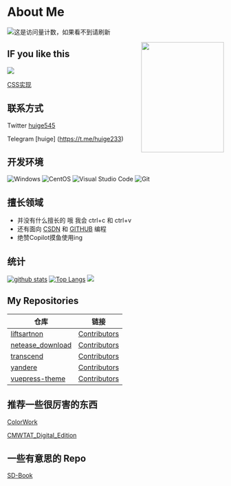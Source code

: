 # About Me
![这是访问量计数，如果看不到请刷新](https://jwenjian-visitor-badge-5.glitch.me/badge?page_id=huige233.huige233.readme)

<img align='right' width="192" height="256" src='https://cdn.staticaly.com/gh/huige233/image_use@master/otheruse_image/01993-3852807167-masterpiece,-looking-at-viewer,-white-hair,-cat-paws-,-long-hair,-hair-ornament,-hair-flower,-cute,-white-flower,white_socks-,pa.6hv2z3qbf640.webp'>

## IF you like this

<img align='middle' src='https://cdn.staticaly.com/gh/huige233/image_use@master/otheruse_image/h7kfm-srvil.joka60z9am0.gif'>

[CSS实现](https://codepen.io/huige233/pen/dyKvrrj)

## 联系方式

Twitter [huige545](https://twitter.com/huige545)

Telegram [huige] (https://t.me/huige233)

## 开发环境

![Windows](https://img.shields.io/badge/-Windows-0078D6?style=flat-square&logo=windows&logoColor=white)
![CentOS](https://img.shields.io/badge/-CentOS-262577?style=flat-square&logo=centos&logoColor=white)
![Visual Studio Code](https://img.shields.io/badge/-Visual_Studio_Code-007ACC?style=flat-square&logo=visual-studio-code&logoColor=white)
![Git](https://img.shields.io/badge/-Git-F05032?style=flat-square&logo=git&logoColor=white)

## 擅长领域

- 并没有什么擅长的 哦 我会 ctrl+c 和 ctrl+v
- 还有面向 [CSDN](https://blog.csdn.net/) 和 [GITHUB](https://github.com/) 编程
- 绝赞Copilot摸鱼使用ing

## 统计

[![github stats](https://github-readme-stats.vercel.app/api?username=huige233&show_icons=true&count_private=true&include_all_commits=true&line_height=28&hide_rank=false)](https://github.com/anuraghazra/github-readme-stats)
[![Top Langs](https://github-readme-stats.vercel.app/api/top-langs/?username=huige233&layout=compact&langs_count=14&hide=stylus,smarty,scss&count_private=true&exclude_repo=vuepress-theme)](https://github.com/anuraghazra/github-readme-stats)
![](https://snakegithub.pages.dev/github-contribution-grid-snake.svg)

## My Repositories

| 仓库 | 链接 |
| --- | --- | 
| [liftsartnon](https://github.com/huige233/liftresartnon) | [Contributors](https://github.com/huige233/liftresartnon) |
| [netease_download](https://github.com/huige233/netease_download) | [Contributors](https://github.com/huige233/netease_download) |
| [transcend](https://github.com/huige233/transcend) | [Contributors](https://github.com/huige233/transcend) |
| [yandere](https://github.com/huige233/yandere) | [Contributors](https://github.com/huige233/yandere) |
| [vuepress-theme](https://github.com/huige233/vuepress-theme) | [Contributors](https://github.com/huige233/vuepress-theme) |

## 推荐一些很厉害的东西

[ColorWork](https://github.com/Coloryr/ColoryrWork)

[CMWTAT_Digital_Edition](https://github.com/TGSAN/CMWTAT_Digital_Edition)

## 一些有意思的 Repo

[SD-Book](https://github.com/sudoskys/StableDiffusionBook)

